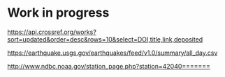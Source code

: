 # Work in progress

https://api.crossref.org/works?sort=updated&order=desc&rows=10&select=DOI,title,link,deposited

https://earthquake.usgs.gov/earthquakes/feed/v1.0/summary/all_day.csv

http://www.ndbc.noaa.gov/station_page.php?station=42040=======
